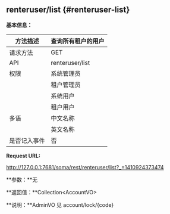 ## renteruser/list {#renteruser-list}

**基本信息：**

| 方法描述 | 查询所有租户的用户 |
| --- | --- |
| 请求方法 | GET |
| API | renteruser/list |
| 权限 | 系统管理员 | 是 |
|  | 租户管理员 | 是 |
|  | 系统用户 | 是 |
|  | 租户用户 | 否 |
| 多语 | 中文名称 | 查询所有租户的用户 |
|  | 英文名称 | **Query all users of the tenant** |
| 是否记入事件 | 否 |

**Request URL:**

http://127.0.0.1:7681/soma/rest/renteruser/list?_=1410924373474

**参数：**无

**返回值：**Collection&lt;AccountVO&gt;

**说明：**AdminVO 见 account/lock/{code}